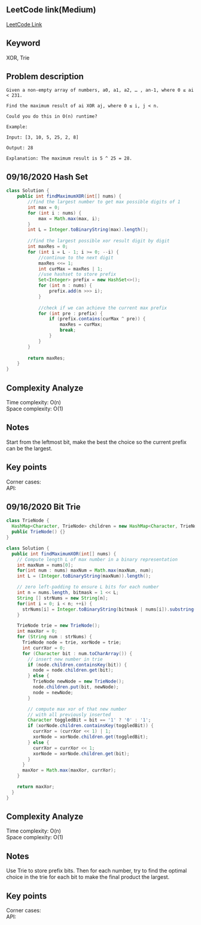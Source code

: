 ## LeetCode link(Medium)
[LeetCode Link](https://leetcode.com/problems/maximum-xor-of-two-numbers-in-an-array/)
 
## Keyword
XOR, Trie

## Problem description
```
Given a non-empty array of numbers, a0, a1, a2, … , an-1, where 0 ≤ ai < 231.

Find the maximum result of ai XOR aj, where 0 ≤ i, j < n.

Could you do this in O(n) runtime?

Example:

Input: [3, 10, 5, 25, 2, 8]

Output: 28

Explanation: The maximum result is 5 ^ 25 = 28.
```
## 09/16/2020 Hash Set
```java
class Solution {
    public int findMaximumXOR(int[] nums) {
        //find the largest number to get max possible digits of 1
        int max = 0;
        for (int i : nums) {
            max = Math.max(max, i);
        }
        int L = Integer.toBinaryString(max).length();
        
        //find the largest possible xor result digit by digit
        int maxRes = 0;
        for (int i = L - 1; i >= 0; --i) {
            //continue to the next digit
            maxRes <<= 1;
            int curMax = maxRes | 1;
            //use hashset to store prefix
            Set<Integer> prefix = new HashSet<>();
            for (int n : nums) {
                prefix.add(n >>> i);
            }
            
            //check if we can achieve the current max prefix
            for (int pre : prefix) {
                if (prefix.contains(curMax ^ pre)) {
                    maxRes = curMax;
                    break;
                }
            }
        }
        
        return maxRes;
    }
}
```

## Complexity Analyze
Time complexity: O(n)  
Space complexity: O(1)

## Notes
Start from the leftmost bit, make the best the choice so the current prefix can be the largest.  

## Key points
Corner cases:   
API:

## 09/16/2020 Bit Trie
```java
class TrieNode {
  HashMap<Character, TrieNode> children = new HashMap<Character, TrieNode>();
  public TrieNode() {}
}

class Solution {
  public int findMaximumXOR(int[] nums) {
    // Compute length L of max number in a binary representation
    int maxNum = nums[0];
    for(int num : nums) maxNum = Math.max(maxNum, num);
    int L = (Integer.toBinaryString(maxNum)).length();

    // zero left-padding to ensure L bits for each number
    int n = nums.length, bitmask = 1 << L;
    String [] strNums = new String[n];
    for(int i = 0; i < n; ++i) {
      strNums[i] = Integer.toBinaryString(bitmask | nums[i]).substring(1);
    }

    TrieNode trie = new TrieNode();
    int maxXor = 0;
    for (String num : strNums) {
      TrieNode node = trie, xorNode = trie;
      int currXor = 0;
      for (Character bit : num.toCharArray()) {
        // insert new number in trie  
        if (node.children.containsKey(bit)) {
          node = node.children.get(bit);
        } else {
          TrieNode newNode = new TrieNode();
          node.children.put(bit, newNode);
          node = newNode;
        }

        // compute max xor of that new number 
        // with all previously inserted
        Character toggledBit = bit == '1' ? '0' : '1';
        if (xorNode.children.containsKey(toggledBit)) {
          currXor = (currXor << 1) | 1;
          xorNode = xorNode.children.get(toggledBit);
        } else {
          currXor = currXor << 1;
          xorNode = xorNode.children.get(bit);
        }
      }
      maxXor = Math.max(maxXor, currXor);
    }

    return maxXor;
  }
}
```

## Complexity Analyze
Time complexity: O(n)  
Space complexity: O(1)

## Notes
Use Trie to store prefix bits. Then for each number, try to find the optimal choice in the trie for each bit to make the final product the largest.  

## Key points
Corner cases:   
API: